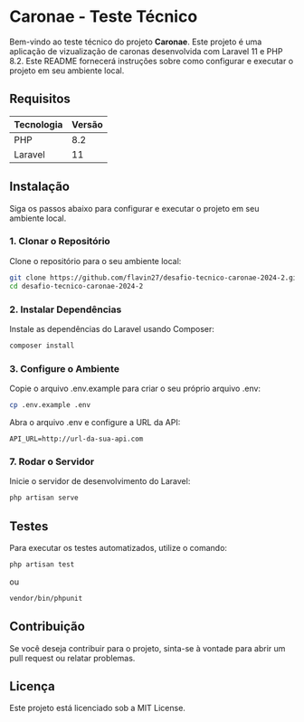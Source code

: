 # Caronae - Teste Técnico

Bem-vindo ao teste técnico do projeto **Caronae**. Este projeto é uma aplicação de vizualização de caronas desenvolvida com Laravel 11 e PHP 8.2. Este README fornecerá instruções sobre como configurar e executar o projeto em seu ambiente local.

## Requisitos

| Tecnologia | Versão |
|------------|--------|
| PHP        | 8.2    |
| Laravel    | 11     |


## Instalação

Siga os passos abaixo para configurar e executar o projeto em seu ambiente local.

### 1. Clonar o Repositório

Clone o repositório para o seu ambiente local:

```bash
git clone https://github.com/flavin27/desafio-tecnico-caronae-2024-2.git
cd desafio-tecnico-caronae-2024-2
```

### 2. Instalar Dependências

Instale as dependências do Laravel usando Composer:

```bash
composer install
```
### 3. Configure o Ambiente

Copie o arquivo .env.example para criar o seu próprio arquivo .env:

```bash
cp .env.example .env
```

Abra o arquivo .env e configure a URL da API:

```env
API_URL=http://url-da-sua-api.com
```

### 7. Rodar o Servidor

Inicie o servidor de desenvolvimento do Laravel:

```bash
php artisan serve
```

## Testes

Para executar os testes automatizados, utilize o comando:

```bash
php artisan test
```

ou 

```bash
vendor/bin/phpunit
```

## Contribuição
Se você deseja contribuir para o projeto, sinta-se à vontade para abrir um pull request ou relatar problemas.

## Licença
Este projeto está licenciado sob a MIT License.



